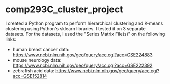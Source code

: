 # comp293C_cluster_project

I created a Python program to perform hierarchical clustering and K-means clustering using Python's sklearn libraries. I tested it on 3 separate datasets. For the datasets, I used the "Series Matrix File(s)" on the following links:
- human breast cancer data: https://www.ncbi.nlm.nih.gov/geo/query/acc.cgi?acc=GSE224883
- mouse neurology data: https://www.ncbi.nlm.nih.gov/geo/query/acc.cgi?acc=GSE222392
- zebrafish acid data: https://www.ncbi.nlm.nih.gov/geo/query/acc.cgi?acc=GSE152814
